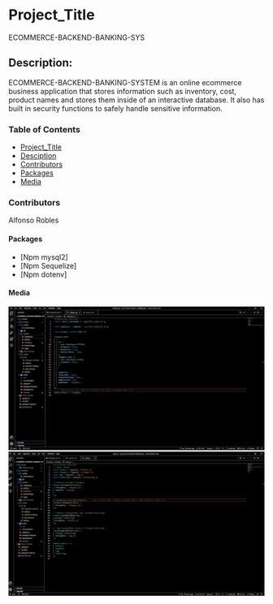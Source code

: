# Project_Title

ECOMMERCE-BACKEND-BANKING-SYS

## Description:

ECOMMERCE-BACKEND-BANKING-SYSTEM is an online ecommerce business application that stores information such as inventory, cost, product names and stores them inside of an interactive database. It also has built in security functions to safely handle sensitive information.

### Table of Contents

- [Project_Title](#project_title)
- [Desciption](#description)
- [Contributors](#contributors)
- [Packages](#packages)
- [Media](#media)

### Contributors

Alfonso Robles

#### Packages

- [Npm mysql2]
- [Npm Sequelize]
- [Npm dotenv]

#### Media

![Category.js image](/Assets/CategoryJS.jpg)
![index.js image](/Assets/indexJS.jpg)
